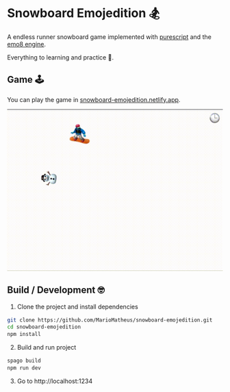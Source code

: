 # Snowboard Emojedition 🏂

A endless runner snowboard game implemented with [purescript](https://github.com/purescript/purescript) and the [emo8 engine](https://github.com/opyapeus/purescript-emo8).

Everything to learning and practice 🧐.

## Game 🕹

You can play the game in [snowboard-emojedition.netlify.app](https://snowboard-emojedition.netlify.app).

<p align="center">
    <img src="assets/snowboarding.gif">
</p>

## Build / Development 🤓

1. Clone the project and install dependencies

```sh
git clone https://github.com/MarioMatheus/snowboard-emojedition.git
cd snowboard-emojedition
npm install
```

2. Build and run project

```sh
spago build
npm run dev
```

3. Go to http://localhost:1234
